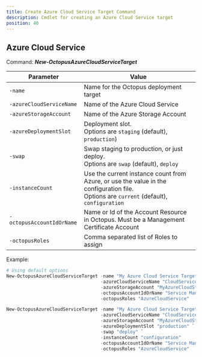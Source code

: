 ```yaml
---
title: Create Azure Cloud Service Target Command
description: Cmdlet for creating an Azure Cloud Service target
position: 40
---
```


## Azure Cloud Service
Command: **_New-OctopusAzureCloudServiceTarget_**

| Parameter                     | Value                                                                                   |
| ------------------------------| --------------------------------------------------------------------------------------- |
| `-name`                       | Name for the Octopus deployment target                                                  |
| `-azureCloudServiceName`      | Name of the Azure Cloud Service                                                         |
| `-azureStorageAccount`        | Name of the Azure Storage Account                                                       |
| `-azureDeploymentSlot`        | Deployment slot. <br>Options are `staging` (default), `production`)                         |
| `-swap`                       | Swap staging to production, or just deploy. <br>Options are `swap` (default), `deploy`      |
| `-instanceCount`              | Use the current instance count from Azure, or use the value in the configuration file.<br>Options are `current` (default), `configuration` |
| `-octopusAccountIdOrName`     | Name or Id of the Account Resource in Octopus. Must be a Management Certificate Account |
| `-octopusRoles`               | Comma separated list of Roles to assign                                                 |


Example:
```powershell
# Using default options
New-OctopusAzureCloudServiceTarget -name "My Azure Cloud Service Target" `
                                   -azureCloudServiceName "CloudService1" `
                                   -azureStorageAccount "MyAzureCloudStorageAccount" `
                                   -octopusAccountIdOrName "Service Management Cert Account" `
                                   -octopusRoles "AzureCloudService"

New-OctopusAzureCloudServiceTarget -name "My Azure Cloud Service Target" `
                                   -azureCloudServiceName "CloudService1" `
                                   -azureStorageAccount "MyAzureCloudStorageAccount" `
                                   -azureDeploymentSlot "production" `
                                   -swap "deploy" `
                                   -instanceCount "configuration"
                                   -octopusAccountIdOrName "Service Management Cert Account" `
                                   -octopusRoles "AzureCloudService"
```
